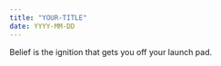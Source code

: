 ```yaml
---
title: "YOUR-TITLE"
date: YYYY-MM-DD
---
```


Belief is the ignition that gets you off your launch pad.
